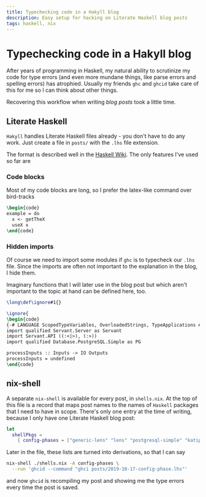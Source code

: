 ```yaml
---
title: Typechecking code in a Hakyll blog
description: Easy setup for hacking on Literate Haskell blog posts
tags: haskell, nix
---
```


# Typechecking code in a Hakyll blog

After years of programming in Haskell, my natural ability to
scrutinize my code for type errors (and even more mundane things,
like parse errors and spelling errors) has atrophied. Usually
my friends `ghc` and `ghcid` take care of this for me so I can
think about other things.

Recovering this workflow when writing _blog posts_ took a little
time.

## Literate Haskell

`Hakyll` handles Literate Haskell files already - you don't have
to do any work. Just create a file in `posts/` with the `.lhs`
file extension.

The format is described well in the
[Haskell Wiki](https://wiki.haskell.org/Literate_programming).
The only features I've used so far are

### Code blocks

Most of my code blocks are long, so I prefer the latex-like
command over bird-tracks

```latex
\begin{code}
example = do
  x <- getTheX
  useX x
\end{code}
```

### Hidden imports

Of course we need to import some modules if `ghc` is to
typecheck our `.lhs` file. Since the imports are often not
important to the explanation in the blog, I hide them.

Imaginary functions that I will later use in the blog post
but which aren't important to the topic at hand can be defined
here, too.

```latex
\long\def\ignore#1{}

\ignore{
\begin{code}
{-# LANGUAGE ScopedTypeVariables, OverloadedStrings, TypeApplications #-}
import qualified Servant.Server as Servant
import Servant.API ((:<|>), (:>))
import qualified Database.PostgreSQL.Simple as PG

processInputs :: Inputs -> IO Outputs
processInputs = undefined
\end{code}
```

## nix-shell

A separate `nix-shell` is available for every post, in `shells.nix`.
At the top of this file is a record that maps post names to the names
of `Haskell` packages that I need to have in scope. There's only one
entry at the time of writing, because I only have one Literate Haskell
blog post:

```nix
let
  shellPkgs =
    { config-phases = ["generic-lens" "lens" "postgresql-simple" "katip"]; };
```

Later in the file, these lists are turned into derivations, so that I
can say

```bash
nix-shell ./shells.nix -A config-phases \
  --run 'ghcid --command "ghci posts/2019-10-17-config-phase.lhs"'
```

and now `ghcid` is recompiling my post and showing me the type errors
every time the post is saved.
